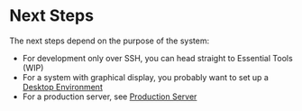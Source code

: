 # Next Steps
The next steps depend on the purpose of the system:

- For development only over SSH, 
  you can head straight to Essential Tools (WIP)
- For a system with graphical display, you probably want to set up
  a [Desktop Environment](./de/)
- For a production server, see [Production Server](../prod/)
